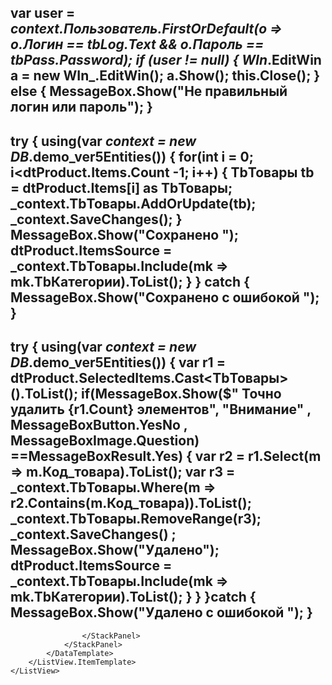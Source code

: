  var user = _context.Пользователь.FirstOrDefault(o => o.Логин == tbLog.Text && o.Пароль == tbPass.Password);
 if (user != null)
 {
     WIn_.EditWin a = new WIn_.EditWin();
     a.Show();
     this.Close();
 }
 else
 {
     MessageBox.Show("Не правильный логин или пароль");
 }
------------------------------------------------------------------------------------------------------------
try
{
    using(var _context = new DB_.demo_ver5Entities())
    {
        for(int i = 0; i<dtProduct.Items.Count -1; i++)
        {
            TbТовары tb = dtProduct.Items[i] as TbТовары;
            _context.TbТовары.AddOrUpdate(tb);
            _context.SaveChanges();
        }
        MessageBox.Show("Сохранено ");
        dtProduct.ItemsSource = _context.TbТовары.Include(mk => mk.TbКатегории).ToList();
    }
}
catch { MessageBox.Show("Сохранено с ошибокой "); }
----------------------------------------------------------------------------------------------------
  try
 {
     using(var _context = new DB_.demo_ver5Entities())
     {
        var r1 = dtProduct.SelectedItems.Cast<TbТовары>().ToList();
        if(MessageBox.Show($" Точно удалить {r1.Count} элементов", "Внимание" , 
            MessageBoxButton.YesNo , 
            MessageBoxImage.Question)
             ==MessageBoxResult.Yes)
         {
            var r2 = r1.Select(m => m.Код_товара).ToList();
            var r3 = _context.TbТовары.Where(m => r2.Contains(m.Код_товара)).ToList();
             _context.TbТовары.RemoveRange(r3);
             _context.SaveChanges() ;
             MessageBox.Show("Удалено");
             dtProduct.ItemsSource = _context.TbТовары.Include(mk => mk.TbКатегории).ToList();
             }
        }
 }catch { MessageBox.Show("Удалено с ошибокой "); }
-------------------------------------------------------------------------------------------
                    </StackPanel>
                </StackPanel>
            </DataTemplate>
        </ListView.ItemTemplate>
    </ListView>
</ScrollViewer>
<DataGridTextColumn Header="НазвПуть_фотоание" Binding="{Binding Путь_фото}" />
    </DataGrid.Columns>
</DataGrid>
        
